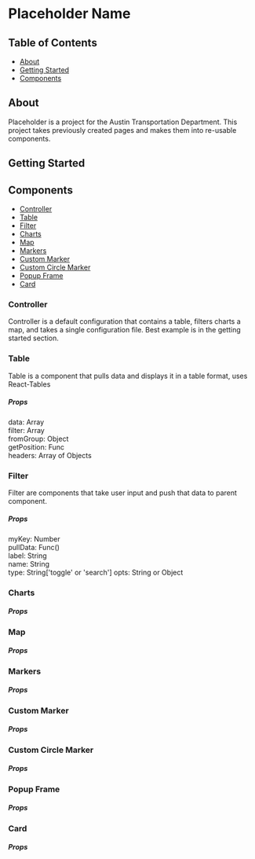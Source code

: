 # Placeholder Name

## Table of Contents
* [About](#about)
* [Getting Started](#getting-started)
* [Components](#components)
 

## About
Placeholder is a project for the Austin Transportation Department. This project takes previously created pages and makes
them into re-usable components.

## Getting Started

## Components
* [Controller](#controller)
* [Table](#table)
* [Filter](#filter)
* [Charts](#charts)
* [Map](#map)
* [Markers](#markers)
* [Custom Marker](#custom-marker)
* [Custom Circle Marker](#custom-circle-marker)
* [Popup Frame](#popup-frame)
* [Card](#card)

### Controller
Controller is a default configuration that contains a table, filters charts
a map, and takes a single configuration file. Best example is in the getting started section.
### Table
Table is a component that pulls data and displays it in a table format, uses React-Tables
##### Props
data: Array  
filter: Array  
fromGroup: Object  
getPosition: Func  
headers: Array of Objects

### Filter
Filter are components that take user input and push that data to parent component. 
##### Props
myKey: Number  
pullData: Func()  
label: String  
name: String  
type: String['toggle' or 'search']
opts: String or Object

### Charts
##### Props

### Map
##### Props

### Markers
##### Props

### Custom Marker
##### Props

### Custom Circle Marker
##### Props

### Popup Frame
##### Props

### Card
##### Props